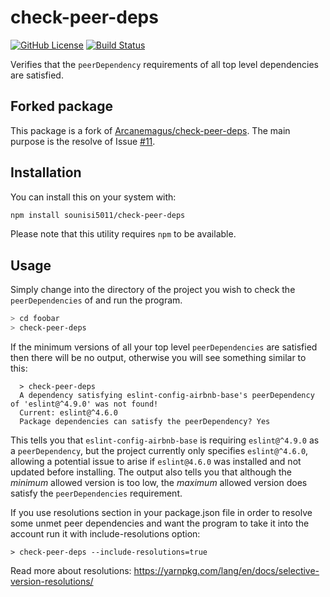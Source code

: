 # check-peer-deps

[![GitHub License](https://img.shields.io/github/license/sounisi5011/check-peer-deps.svg)][github-license]
[![Build Status](https://travis-ci.com/sounisi5011/check-peer-deps.svg?branch=master)](https://travis-ci.com/sounisi5011/check-peer-deps)

[github-license]: https://github.com/sounisi5011/check-peer-deps/blob/master/LICENSE

Verifies that the `peerDependency` requirements of all top level dependencies
are satisfied.

## Forked package

This package is a fork of [Arcanemagus/check-peer-deps](https://github.com/Arcanemagus/check-peer-deps).
The main purpose is the resolve of Issue [#11](https://github.com/Arcanemagus/check-peer-deps/issues/11).

## Installation

You can install this on your system with:

```sh
npm install sounisi5011/check-peer-deps
```

Please note that this utility requires `npm` to be available.

## Usage

Simply change into the directory of the project you wish to check the
`peerDependencies` of and run the program.

```sh
> cd foobar
> check-peer-deps
```

If the minimum versions of all your top level `peerDependencies` are satisfied
then there will be no output, otherwise you will see something similar to this:

```
  > check-peer-deps
  A dependency satisfying eslint-config-airbnb-base's peerDependency of 'eslint@^4.9.0' was not found!
  Current: eslint@^4.6.0
  Package dependencies can satisfy the peerDependency? Yes
```

This tells you that `eslint-config-airbnb-base` is requiring `eslint@^4.9.0` as
a `peerDependency`, but the project currently only specifies `eslint@^4.6.0`,
allowing a potential issue to arise if `eslint@4.6.0` was installed and not
updated before installing. The output also tells you that although the
_minimum_ allowed version is too low, the _maximum_ allowed version does
satisfy the `peerDependencies` requirement.


If you use resolutions section in your package.json file in order to resolve some unmet peer dependencies
and want the program to take it into the account run it with include-resolutions option:

```
> check-peer-deps --include-resolutions=true
```

Read more about resolutions: https://yarnpkg.com/lang/en/docs/selective-version-resolutions/
